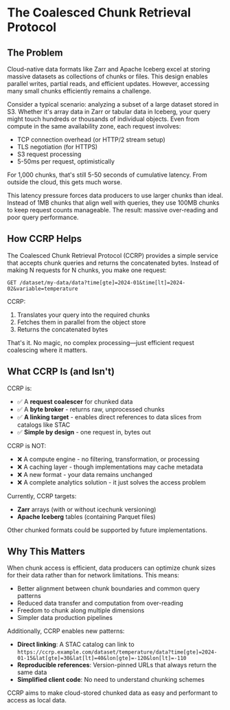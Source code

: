 # The Coalesced Chunk Retrieval Protocol

## The Problem

Cloud-native data formats like Zarr and Apache Iceberg excel at storing massive
datasets as collections of chunks or files. This design enables parallel
writes, partial reads, and efficient updates. However, accessing many small
chunks efficiently remains a challenge.

Consider a typical scenario: analyzing a subset of a large dataset stored in
S3. Whether it's array data in Zarr or tabular data in Iceberg, your query
might touch hundreds or thousands of individual objects. Even from compute in
the same availability zone, each request involves:

- TCP connection overhead (or HTTP/2 stream setup)
- TLS negotiation (for HTTPS)
- S3 request processing
- 5-50ms per request, optimistically

For 1,000 chunks, that's still 5-50 seconds of cumulative latency. From outside
the cloud, this gets much worse.

This latency pressure forces data producers to use larger chunks than ideal.
Instead of 1MB chunks that align well with queries, they use 100MB chunks to
keep request counts manageable. The result: massive over-reading and poor query
performance.

## How CCRP Helps

The Coalesced Chunk Retrieval Protocol (CCRP) provides a simple service that accepts chunk queries and returns the
concatenated bytes. Instead of making N requests for N chunks, you make one
request:

```
GET /dataset/my-data/data?time[gte]=2024-01&time[lt]=2024-02&variable=temperature
```

CCRP:

1. Translates your query into the required chunks
2. Fetches them in parallel from the object store
3. Returns the concatenated bytes

That's it. No magic, no complex processing—just efficient request coalescing
where it matters.

## What CCRP Is (and Isn't)

CCRP is:

- ✅ A **request coalescer** for chunked data
- ✅ A **byte broker** - returns raw, unprocessed chunks
- ✅ **A linking target** - enables direct references to data slices from
  catalogs like STAC
- ✅ **Simple by design** - one request in, bytes out

CCRP is NOT:

- ❌ A compute engine - no filtering, transformation, or processing
- ❌ A caching layer - though implementations may cache metadata
- ❌ A new format - your data remains unchanged
- ❌ A complete analytics solution - it just solves the access problem

Currently, CCRP targets:

- **Zarr** arrays (with or without icechunk versioning)
- **Apache Iceberg** tables (containing Parquet files)

Other chunked formats could be supported by future implementations.

## Why This Matters

When chunk access is efficient, data producers can optimize chunk sizes for
their data rather than for network limitations. This means:

- Better alignment between chunk boundaries and common query patterns
- Reduced data transfer and computation from over-reading
- Freedom to chunk along multiple dimensions
- Simpler data production pipelines

Additionally, CCRP enables new patterns:

- **Direct linking**: A STAC catalog can link to
  `https://ccrp.example.com/dataset/temperature/data?time[gte]=2024-01-15&lat[gte]=30&lat[lt]=40&lon[gte]=-120&lon[lt]=-110`
- **Reproducible references**: Version-pinned URLs that always return the same
  data
- **Simplified client code**: No need to understand chunking schemes

CCRP aims to make cloud-stored chunked data as easy and performant to access as
local data.
